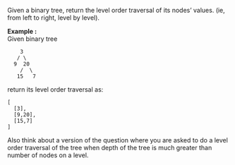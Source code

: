 <div class="markdown-content" id="problem-content">
<p>Given a binary tree, return the level order traversal of its nodes’ values. (ie, from left to right, level by level).</p>
<p><strong>Example :</strong><br/>
Given binary tree</p>
<div class="highlighter-rouge"><pre class="highlight"><code>    3
   / \
  9  20
    /  \
   15   7
</code></pre>
</div>
<p>return its level order traversal as:</p>
<div class="highlighter-rouge"><pre class="highlight"><code>[
  [3],
  [9,20],
  [15,7]
]
</code></pre>
</div>
<p>Also think about a version of the question where you are asked to do a level order traversal of the tree when depth of the tree is much greater than number of nodes on a level.</p>

</div>